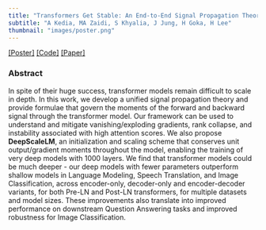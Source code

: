 ```yaml
---
title: "Transformers Get Stable: An End-to-End Signal Propagation Theory for Language Models"
subtitle: "A Kedia, MA Zaidi, S Khyalia, J Jung, H Goka, H Lee"
thumbnail: "images/poster.png"
---
```


[[Poster]](https://icml.cc/virtual/2024/poster/35085) [[Code]](https://github.com/akhilkedia/TranformersGetStable) [[Paper]](https://arxiv.org/abs/2403.09635)

### Abstract

In spite of their huge success, transformer models remain difficult to scale in depth. In this work, we develop a unified signal propagation theory and provide formulae that govern the moments of the forward and backward signal through the transformer model. Our framework can be used to understand and mitigate vanishing/exploding gradients, rank collapse, and instability associated with high attention scores. We also propose **DeepScaleLM**, an initialization and scaling scheme that conserves unit output/gradient moments throughout the model, enabling the training of very deep models with 1000 layers. We find that transformer models could be much deeper - our deep models with fewer parameters outperform shallow models in Language Modeling, Speech Translation, and Image Classification, across encoder-only, decoder-only and encoder-decoder variants, for both Pre-LN and Post-LN transformers, for multiple datasets and model sizes. These improvements also translate into improved performance on downstream Question Answering tasks and improved robustness for Image Classification.